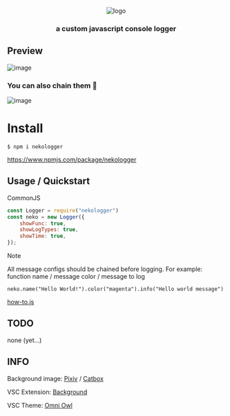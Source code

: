 <div align="center">
  <img alt="logo" src="https://github.com/durpyneko/neko-logger/assets/89787577/c20b6932-936c-4f40-a335-9e79bc0687e9">
  <h3>a custom javascript console logger</h3>
</div>


## Preview
![image](https://github.com/durpyneko/neko-logger/assets/89787577/89fb00de-2bb7-4f81-82c7-d2d8869978c2)

### You can also chain them 🤔
![image](https://github.com/durpyneko/neko-logger/assets/89787577/6bf512b2-588a-4a48-88c0-d48fdafef83e)

# Install
```
$ npm i nekologger
```
https://www.npmjs.com/package/nekologger

## Usage / Quickstart
CommonJS
```js
const Logger = require("nekologger")
const neko = new Logger({
    showFunc: true,
    showLogTypes: true,
    showTime: true,
});
```
> [!NOTE]
> All message configs should be chained before logging. For example:
> function name / message color / message to log
```
neko.name("Hello World!").color("magenta").info("Hello world message")
```

[how-to.js](https://github.com/durpyneko/neko-logger/blob/main/how-to.js)

## TODO
none (yet...)

## INFO
Background image: [Pixiv](https://www.pixiv.net/en/artworks/96441490) / [Catbox](https://files.catbox.moe/shsurd.png)

VSC Extension: [Background](https://github.com/KatsuteDev/Background/)

VSC Theme: [Omni Owl](https://github.com/guilhermerodz/omni-owl)
